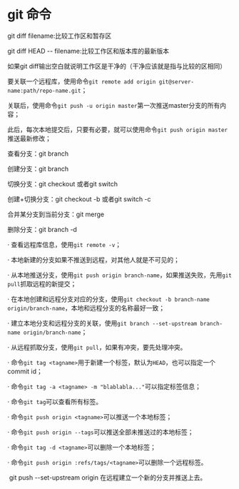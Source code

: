 <h1>git 命令</h1>



git diff filename:比较工作区和暂存区

git diff HEAD -- filename:比较工作区和版本库的最新版本

如果git diff输出空白就说明工作区是干净的（干净应该就是指与比较的区相同）

 

 要关联一个远程库，使用命令`git remote add origin git@server-name:path/repo-name.git`；

关联后，使用命令`git push -u origin master`第一次推送master分支的所有内容；

此后，每次本地提交后，只要有必要，就可以使用命令`git push origin master`推送最新修改；

 

 查看分支：git branch

 

创建分支：git branch <name>

 

切换分支：git checkout <name>或者git switch <name>

 

创建+切换分支：git checkout -b <name>或者git switch -c <name>

 

合并某分支到当前分支：git merge <name>

 

删除分支：git branch -d <name>

 

·    查看远程库信息，使用`git remote -v`；

·    本地新建的分支如果不推送到远程，对其他人就是不可见的；

·    从本地推送分支，使用`git push origin branch-name`，如果推送失败，先用`git pull`抓取远程的新提交；

·    在本地创建和远程分支对应的分支，使用`git checkout -b branch-name origin/branch-name`，本地和远程分支的名称最好一致；

·    建立本地分支和远程分支的关联，使用`git branch --set-upstream branch-name origin/branch-name`；

·    从远程抓取分支，使用`git pull`，如果有冲突，要先处理冲突。

 ·    命令`git tag <tagname>`用于新建一个标签，默认为`HEAD`，也可以指定一个commit id；

·    命令`git tag -a <tagname> -m "blablabla..."`可以指定标签信息；

·    命令`git tag`可以查看所有标签。

·    命令`git push origin <tagname>`可以推送一个本地标签；

·    命令`git push origin --tags`可以推送全部未推送过的本地标签；

·    命令`git tag -d <tagname>`可以删除一个本地标签；

·    命令`git push origin :refs/tags/<tagname>`可以删除一个远程标签。

​              git push --set-upstream origin <branchname> 在远程建立一个新的分支并推送上去。
